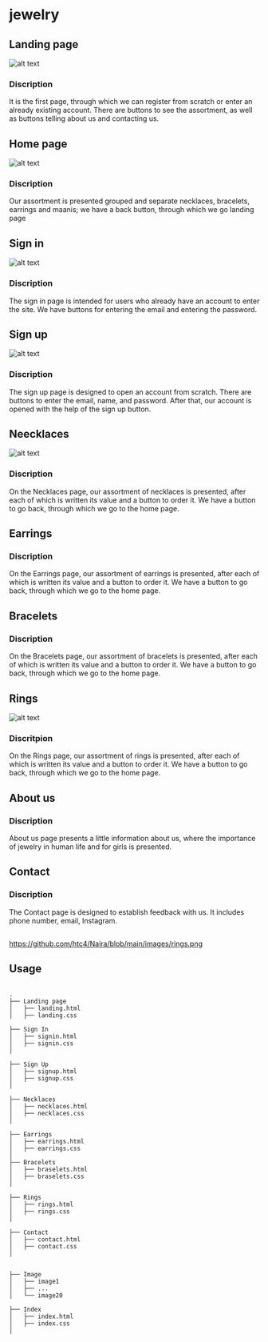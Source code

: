 # jewelry
## Landing page
![alt text](<https://github.com/htc4/Naira/blob/main/images/Screenshot%20from%202024-03-06%2010-52-39.png>)
### Discription
It is the first page, through which we can register from scratch or enter an already existing account. There are buttons to see the assortment, as well as buttons telling about us and contacting us.
## Home page
![alt text](<https://github.com/htc4/Naira/blob/main/images/Screenshot%20from%202024-03-06%2010-54-39.png>)
### Discription
Our assortment is presented grouped and separate necklaces, bracelets, earrings and maanis; we have a back button, through which we go landing page
## Sign in
![alt text](<https://github.com/htc4/Naira/blob/main/images/Screenshot%20from%202024-03-06%2010-55-23.png>)
### Discription
The sign in page is intended for users who already have an account to enter the site. We have buttons for entering the email and entering the password.
## Sign up
![alt text](<https://github.com/htc4/Naira/blob/main/images/Screenshot%20from%202024-03-06%2010-55-37.png>)
### Discription
The sign up page is designed to open an account from scratch. There are buttons to enter the email, name, and password. After that, our account is opened with the help of the sign up button.
## Neecklaces
![alt text](<https://github.com/htc4/Naira/blob/main/images/Screenshot%20from%202024-03-06%2010-56-34.png>)
### Discription
On the Necklaces page, our assortment of necklaces is presented, after each of which is written its value and a button to order it. We have a button to go back, through which we go to the home page.
## Earrings
### Discription
On the Earrings page, our assortment of earrings is presented, after each of which is written its value and a button to order it. We have a button to go back, through which we go to the home page.
## Bracelets
### Discription
On the Bracelets page, our assortment of bracelets is presented, after each of which is written its value and a button to order it. We have a button to go back, through which we go to the home page.
## Rings
![alt text](<https://github.com/htc4/Naira/blob/main/images/rings.png>)
### Discritpion
On the Rings page, our assortment of rings is presented, after each of which is written its value and a button to order it. We have a button to go back, through which we go to the home page.
## About us
### Discription
About us page presents a little information about us, where the importance of jewelry in human life and for girls is presented.
## Contact
### Discription
The Contact page is designed to establish feedback with us. It includes phone number, email, Instagram.
## 
https://github.com/htc4/Naira/blob/main/images/rings.png

## Usage
```

.
├── Landing page
│   ├── landing.html
│   ├── landing.css

├── Sign In
│   ├── signin.html
│   ├── signin.css
│   

├── Sign Up
│   ├── signup.html
│   ├── signup.css
│   

├── Necklaces
│   ├── necklaces.html
│   ├── necklaces.css
│  

├── Earrings
│   ├── earrings.html
│   ├── earrings.css
│   
├── Bracelets
│   ├── braselets.html
│   ├── braselets.css
│   

├── Rings
│   ├── rings.html
│   ├── rings.css
│  

├── Contact
│   ├── contact.html
│   ├── contact.css
│  


├── Image
│   ├── image1
│   ├── ...
│   └── image20

├── Index
│   ├── index.html
│   ├── index.css
│   
```
